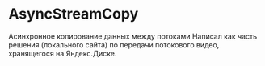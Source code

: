 # AsyncStreamCopy
Асинхронное копирование данных между потоками
Написал как часть решения (локального сайта) по передачи потокового видео, хранящегося на Яндекс.Диске.
